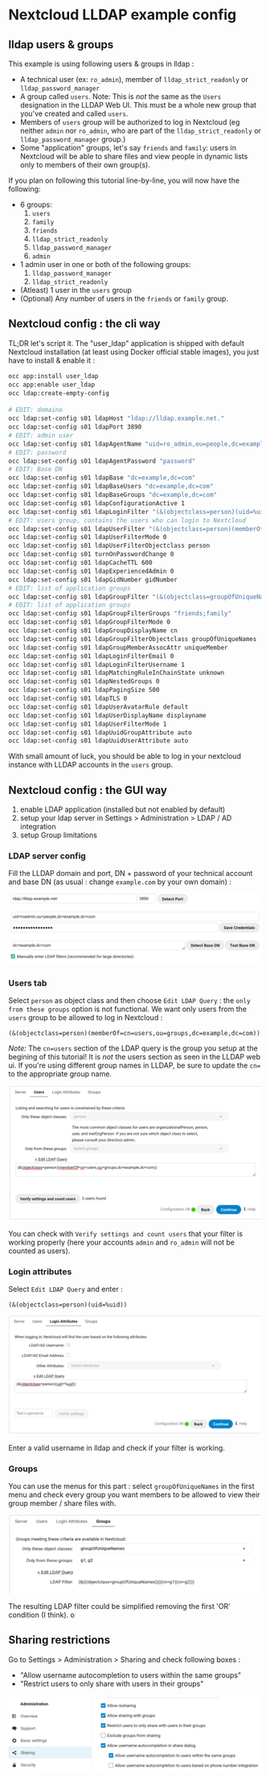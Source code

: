 # Nextcloud LLDAP example config

## lldap users & groups

This example is using following users & groups in lldap :

* A technical user (ex: `ro_admin`), member of `lldap_strict_readonly` or `lldap_password_manager`
* A group called `users`. Note: This is _not_ the same as the `Users` designation in the LLDAP Web UI. This must be a whole new group that you've created and called `users`. 
* Members of `users` group will be authorized to log in Nextcloud (eg neither `admin` nor `ro_admin`, who are part of the `lldap_strict_readonly` or `lldap_password_manager` group.)
* Some "application" groups, let's say `friends` and `family`: users in Nextcloud will be able to share files and view people in dynamic lists only to members of their own group(s).  

If you plan on following this tutorial line-by-line, you will now have the following:
* 6 groups:
    1. `users`
    2. `family`
    3. `friends`
    4. `lldap_strict_readonly`
    5. `lldap_password_manager`
    6. `admin`
* 1 admin user in one or both of the following groups:
    1. `lldap_password_manager`
    2. `lldap_strict_readonly`
* (Atleast) 1 user in the `users` group 
* (Optional) Any number of users in the `friends` or `family` group.

## Nextcloud config : the cli way

TL;DR let's script it. The "user_ldap" application is shipped with default Nextcloud installation (at least using Docker official stable images), you just have to install & enable it :

```sh
occ app:install user_ldap
occ app:enable user_ldap
occ ldap:create-empty-config

# EDIT: domaino
occ ldap:set-config s01 ldapHost "ldap://lldap.example.net."
occ ldap:set-config s01 ldapPort 3890
# EDIT: admin user
occ ldap:set-config s01 ldapAgentName "uid=ro_admin,ou=people,dc=example,dc=com"
# EDIT: password
occ ldap:set-config s01 ldapAgentPassword "password"
# EDIT: Base DN
occ ldap:set-config s01 ldapBase "dc=example,dc=com"
occ ldap:set-config s01 ldapBaseUsers "dc=example,dc=com"
occ ldap:set-config s01 ldapBaseGroups "dc=example,dc=com"
occ ldap:set-config s01 ldapConfigurationActive 1
occ ldap:set-config s01 ldapLoginFilter "(&(objectclass=person)(uid=%uid))"
# EDIT: users group, contains the users who can login to Nextcloud
occ ldap:set-config s01 ldapUserFilter "(&(objectclass=person)(memberOf=cn=users,ou=groups,dc=example,dc=com))"
occ ldap:set-config s01 ldapUserFilterMode 0
occ ldap:set-config s01 ldapUserFilterObjectclass person
occ ldap:set-config s01 turnOnPasswordChange 0
occ ldap:set-config s01 ldapCacheTTL 600
occ ldap:set-config s01 ldapExperiencedAdmin 0
occ ldap:set-config s01 ldapGidNumber gidNumber
# EDIT: list of application groups
occ ldap:set-config s01 ldapGroupFilter "(&(objectclass=groupOfUniqueNames)(|(cn=friends)(cn=family)))"
# EDIT: list of application groups
occ ldap:set-config s01 ldapGroupFilterGroups "friends;family"
occ ldap:set-config s01 ldapGroupFilterMode 0
occ ldap:set-config s01 ldapGroupDisplayName cn
occ ldap:set-config s01 ldapGroupFilterObjectclass groupOfUniqueNames
occ ldap:set-config s01 ldapGroupMemberAssocAttr uniqueMember
occ ldap:set-config s01 ldapLoginFilterEmail 0
occ ldap:set-config s01 ldapLoginFilterUsername 1
occ ldap:set-config s01 ldapMatchingRuleInChainState unknown
occ ldap:set-config s01 ldapNestedGroups 0
occ ldap:set-config s01 ldapPagingSize 500
occ ldap:set-config s01 ldapTLS 0
occ ldap:set-config s01 ldapUserAvatarRule default
occ ldap:set-config s01 ldapUserDisplayName displayname
occ ldap:set-config s01 ldapUserFilterMode 1
occ ldap:set-config s01 ldapUuidGroupAttribute auto
occ ldap:set-config s01 ldapUuidUserAttribute auto
```
With small amount of luck, you should be able to log in your nextcloud instance with LLDAP accounts in the `users` group.

## Nextcloud config : the GUI way

1. enable LDAP application (installed but not enabled by default)
2. setup your ldap server in Settings > Administration > LDAP / AD integration
3. setup Group limitations

### LDAP server config

Fill the LLDAP domain and port, DN + password of your technical account and base DN (as usual : change `example.com` by your own domain) :

![ldap configuration page](images/nextcloud_ldap_srv.png)

### Users tab

Select `person` as object class and then choose `Edit LDAP Query` : the `only from these groups` option is not functional.
We want only users from the `users` group to be allowed to log in Nextcloud :
```
(&(objectclass=person)(memberOf=cn=users,ou=groups,dc=example,dc=com))
```

_Note:_ The `cn=users` section of the LDAP query is the group you setup at the begining of this tutorial! It is _not_ the users section as seen in the LLDAP web ui. If you're using different group names in LLDAP, be sure to update the `cn=` to the appropriate group name. 

![login configuration page](images/nextcloud_loginfilter.png)

You can check with `Verify settings and count users` that your filter is working properly (here your accounts `admin` and `ro_admin` will not be counted as users).


### Login attributes
Select `Edit LDAP Query` and enter :
```
(&(objectclass=person)(uid=%uid))
```

![login attributes page](images/nextcloud_login_attributes.png)

Enter a valid username in lldap and check if your filter is working.


### Groups

You can use the menus for this part : select `groupOfUniqueNames` in the first menu and check every group you want members to be allowed to view their group member / share files with.

![groups configuration page](images/nextcloud_groups.png)

The resulting LDAP filter could be simplified removing the first 'OR' condition (I think).
o
## Sharing restrictions

Go to Settings > Administration > Sharing and check following boxes :

*  "Allow username autocompletion to users within the same groups"
*  "Restrict users to only share with users in their groups"

![sharing options](images/nextcloud_sharing_options.png)

